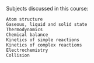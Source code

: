 Subjects discussed in this course:

	Atom structure
	Gaseous, liquid and solid state
	Thermodynamics
	Chemical balance
	Kinetics of simple reactions
	Kinetics of complex reactions
	Electrochemistry
	Collision